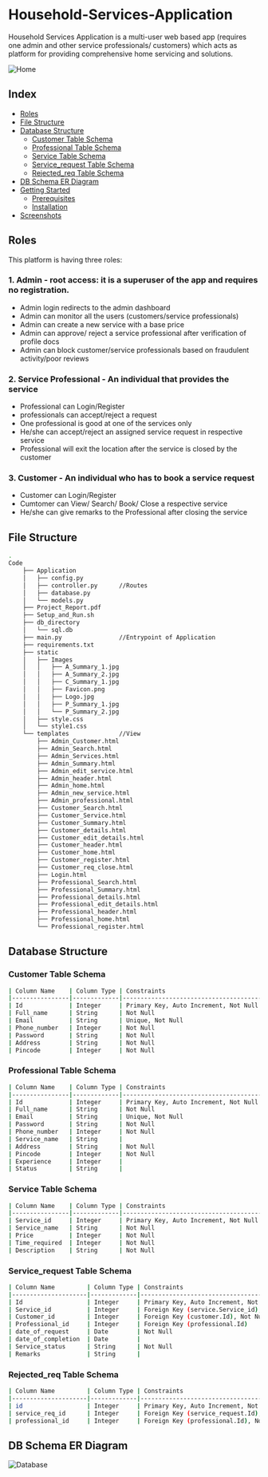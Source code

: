 # Household-Services-Application

Household Services Application is a multi-user web based app (requires one admin and other service professionals/ customers) which acts as platform for providing comprehensive home servicing and solutions.

![Home](https://github.com/user-attachments/assets/c4b6c1a0-66d9-4326-8449-fdb14d231d0e)

## Index
-   [Roles](#Features)
-   [File Structure](#File-Structure)
-   [Database Structure](#Database-Structure)
    -   [Customer Table Schema](#Customer-Table-Schema)
    -   [Professional Table Schema](#Professional-Table-Schema)
    -   [Service Table Schema](#Service-Table-Schema)
    -   [Service_request Table Schema](#Service_request-Table-Schema)
    -   [Rejected_req Table Schema](#Rejected_req-Table-Schema)
-   [DB Schema ER Diagram](#DB-Schema-ER-Diagram)       	
-   [Getting Started](#Getting-Started)
	-   [Prerequisites](#Prerequisites)
	-   [Installation](#Installation)
-   [Screenshots](#Screenshots)

## Roles

This platform is having three roles:

### 1. Admin - root access: it is a superuser of the app and requires no registration.

- Admin login redirects to the admin dashboard
- Admin can monitor all the users (customers/service professionals)
- Admin can create a new service with a base price
- Admin can approve/ reject a service professional after verification of profile docs
- Admin can block customer/service professionals based on fraudulent activity/poor reviews

### 2. Service Professional - An individual that provides the service

- Professional can Login/Register
- professionals can accept/reject a request
- One professional is good at one of the services only
- He/she can accept/reject an assigned service request in respective service
- Professional will exit the location after the service is closed by the customer


### 3. Customer - An individual who has to book a service request

- Customer can Login/Register
- Cumtomer can View/ Search/ Book/ Close a respective service
- He/she can give remarks to the Professional after closing the service

## File Structure

```bash
.
Code
    ├── Application
    │   ├── config.py 
    │   ├── controller.py      //Routes
    │   ├── database.py
    │   └── models.py    
    ├── Project_Report.pdf
    ├── Setup_and_Run.sh
    ├── db_directory
    │   └── sql.db
    ├── main.py                //Entrypoint of Application
    ├── requirements.txt
    ├── static
    │   ├── Images
    │   │   ├── A_Summary_1.jpg
    │   │   ├── A_Summary_2.jpg
    │   │   ├── C_Summary_1.jpg
    │   │   ├── Favicon.png
    │   │   ├── Logo.jpg
    │   │   ├── P_Summary_1.jpg
    │   │   └── P_Summary_2.jpg
    │   ├── style.css
    │   └── style1.css
    └── templates              //View
        ├── Admin_Customer.html
        ├── Admin_Search.html
        ├── Admin_Services.html
        ├── Admin_Summary.html
        ├── Admin_edit_service.html
        ├── Admin_header.html
        ├── Admin_home.html
        ├── Admin_new_service.html
        ├── Admin_professional.html
        ├── Customer_Search.html
        ├── Customer_Service.html
        ├── Customer_Summary.html
        ├── Customer_details.html
        ├── Customer_edit_details.html
        ├── Customer_header.html
        ├── Customer_home.html
        ├── Customer_register.html
        ├── Customer_req_close.html
        ├── Login.html
        ├── Professional_Search.html
        ├── Professional_Summary.html
        ├── Professional_details.html
        ├── Professional_edit_details.html
        ├── Professional_header.html
        ├── Professional_home.html
        └── Professional_register.html
```

## Database Structure


### Customer Table Schema
```bash
| Column Name    | Column Type | Constraints                           |
|----------------|-------------|---------------------------------------|
| Id             | Integer     | Primary Key, Auto Increment, Not Null |
| Full_name      | String      | Not Null                              |
| Email          | String      | Unique, Not Null                      |
| Phone_number   | Integer     | Not Null                              |
| Password       | String      | Not Null                              |
| Address        | String      | Not Null                              |
| Pincode        | Integer     | Not Null                              |

```


### Professional Table Schema
```bash
| Column Name    | Column Type | Constraints                           |
|----------------|-------------|---------------------------------------|
| Id             | Integer     | Primary Key, Auto Increment, Not Null |
| Full_name      | String      | Not Null                              |
| Email          | String      | Unique, Not Null                      |
| Password       | String      | Not Null                              |
| Phone_number   | Integer     | Not Null                              |
| Service_name   | String      |                                       |
| Address        | String      | Not Null                              |
| Pincode        | Integer     | Not Null                              |
| Experience     | Integer     |                                       |
| Status         | String      |                                       |

```


### Service Table Schema
```bash
| Column Name    | Column Type | Constraints                           |
|----------------|-------------|---------------------------------------|
| Service_id     | Integer     | Primary Key, Auto Increment, Not Null |
| Service_name   | String      | Not Null                              |
| Price          | Integer     | Not Null                              |
| Time_required  | Integer     | Not Null                              |
| Description    | String      | Not Null                              |

```

### Service_request Table Schema
```bash
| Column Name         | Column Type | Constraints                                |
|---------------------|-------------|--------------------------------------------|
| Id                  | Integer     | Primary Key, Auto Increment, Not Null      |
| Service_id          | Integer     | Foreign Key (service.Service_id), Not Null |
| Customer_id         | Integer     | Foreign Key (customer.Id), Not Null        |
| Professional_id     | Integer     | Foreign Key (professional.Id)              |
| date_of_request     | Date        | Not Null                                   |
| date_of_completion  | Date        |                                            |
| Service_status      | String      | Not Null                                   |
| Remarks             | String      |                                            |

```

### Rejected_req Table Schema
```bash
| Column Name         | Column Type | Constraints                                |
|---------------------|-------------|--------------------------------------------|
| id                  | Integer     | Primary Key, Auto Increment, Not Null      |
| service_req_id      | Integer     | Foreign Key (service_request.Id), Not Null |
| professional_id     | Integer     | Foreign Key (professional.Id), Not Null    |

```

## DB Schema ER Diagram

![Database](https://github.com/user-attachments/assets/609c407e-d17e-42fb-a22e-bd007654a63f)


